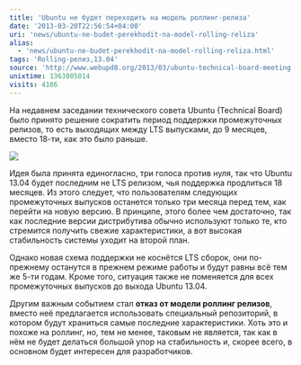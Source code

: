 ```yaml
---
title: 'Ubuntu не будет переходить на модель роллинг-релиза'
date: '2013-03-20T22:56:54+04:00'
uri: 'news/ubuntu-ne-budet-perekhodit-na-model-rolling-reliza'
alias: 
  - 'news/ubuntu-ne-budet-perekhodit-na-model-rolling-reliza.html'
tags: 'Rolling-релиз,13.04'
source: 'http://www.webupd8.org/2013/03/ubuntu-technical-board-meeting.html'
unixtime: 1363805814
visits: 4186
---
```

На недавнем заседании технического совета Ubuntu (Technical Board) было принято решение сократить период поддержки промежуточных релизов, то есть выходящих между LTS выпусками, до 9 месяцев, вместо 18-ти, как это было раньше.

[![](img/2013/03/20/22-00/8551616942.jpg)](img/2013/03/20/22-00/8551616942.jpg)

Идея была принята единогласно, три голоса против нуля, так что Ubuntu 13.04 будет последним не LTS релизом, чья поддержка продлиться 18 месяцев. Из этого следует, что пользователям следующих промежуточных выпусков останется только три месяца перед тем, как перейти на новую версию. В принципе, этого более чем достаточно, так как последние версии дистрибутива обычно используют только те, кто стремится получить свежие характеристики, а вот высокая стабильность системы уходит на второй план.

Однако новая схема поддержки не коснётся LTS сборок, они по-прежнему останутся в прежнем режиме работы и будут равны всё тем же 5-ти годам. Кроме того, ситуация также не поменяется для всех промежуточных выпусков до выхода Ubuntu 13.04.

Другим важным событием стал **отказ от модели роллинг релизов**, вместо неё предлагается использовать специальный репозиторий, в котором будут храниться самые последние характеристики. Хоть это и похоже на роллинг, но, тем не менее, таковым не является, так как в нём не будет делаться большой упор на стабильность и, скорее всего, в основном будет интересен для разработчиков.
